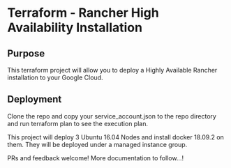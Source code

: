 # Terraform - Rancher High Availability Installation

## Purpose
This terraform project will allow you to deploy a Highly Available Rancher installation to your Google Cloud.

## Deployment
Clone the repo and copy your service_account.json to the repo directory and run terraform plan to see the execution plan.

This project will deploy 3 Ubuntu 16.04 Nodes and install docker 18.09.2 on them. They will be deployed under a managed instance group.

PRs and feedback welcome! More documentation to follow...!